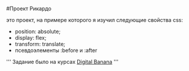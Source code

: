 #Проект Рикардо

это проект, на примере которого я изучил следующие свойства css:

* position: absolute;
* display: flex;
* transform: translate;
* псевдоэлементы :before и :after

'''
Задание было на курсах [Digital Banana](https://digital-banana.ru)
'''